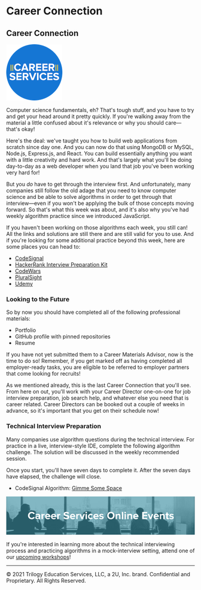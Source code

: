 # Career Connection

## Career Connection

![Career Services Logo](./assets/cs_logo.png#right)

Computer science fundamentals, eh? That's tough stuff, and you have to try and get your head around it pretty quickly. If you're walking away from the material a little confused about it's relevance or why you should care&mdash;that's okay! 

Here's the deal: we've taught you how to build web applications from scratch since day one. And you can now do that using MongoDB or MySQL, Node.js, Express.js, and React. You can build essentially anything you want with a little creativity and hard work. And that's largely what you'll be doing day-to-day as a web developer when you land that job you've been working very hard for!

But you _do_ have to get through the interview first. And unfortunately, many companies still follow the old adage that you need to know computer science and be able to solve algorithms in order to get through that interview&mdash;even if you won't be applying the bulk of those concepts moving forward. So that's what this week was about, and it's also why you've had weekly algorithm practice since we introduced JavaScript.

If you haven't been working on those algorithms each week, you still can! All the links and solutions are still there and are still valid for you to use. And if you're looking for some additional practice beyond this week, here are some places you can head to:

* [CodeSignal](https://codesignal.com/)
* [HackerRank Interview Preparation Kit](https://www.hackerrank.com/interview/interview-preparation-kit)
* [CodeWars](https://www.codewars.com/)
* [PluralSight](https://www.pluralsight.com/)
* [Udemy](https://www.udemy.com/)

### Looking to the Future

So by now you should have completed all of the following professional materials:

- Portfolio
- GitHub profile with pinned repositories
- Resume

If you have not yet submitted them to a Career Materials Advisor, now is the time to do so! Remember, if you get marked off as having completed all employer-ready tasks, you are eligible to be referred to employer partners that come looking for recruits!

As we mentioned already, this is the last Career Connection that you'll see. From here on out, you'll work with your Career Director one-on-one for job interview preparation, job search help, and whatever else you need that is career related. Career Directors can be booked out a couple of weeks in advance, so it's important that you get on their schedule now!

### Technical Interview Preparation

Many companies use algorithm questions during the technical interview. For practice in a live, interview-style IDE, complete the following algorithm challenge. The solution will be discussed in the weekly recommended session.

Once you start, you'll have seven days to complete it. After the seven days have elapsed, the challenge will close.

* CodeSignal Algorithm: [Gimme Some Space](https://app.codesignal.com/public-test/AxFMTeyBvraiNL7H2/qzdetcA7ztuarH)

![online-events](./assets/online-events.png)

If you're interested in learning more about the technical interviewing process and practicing algorithms in a mock-interview setting, attend one of our [upcoming workshops](https://careerservicesonlineevents.splashthat.com/)!

---
© 2021 Trilogy Education Services, LLC, a 2U, Inc. brand. Confidential and Proprietary. All Rights Reserved.
